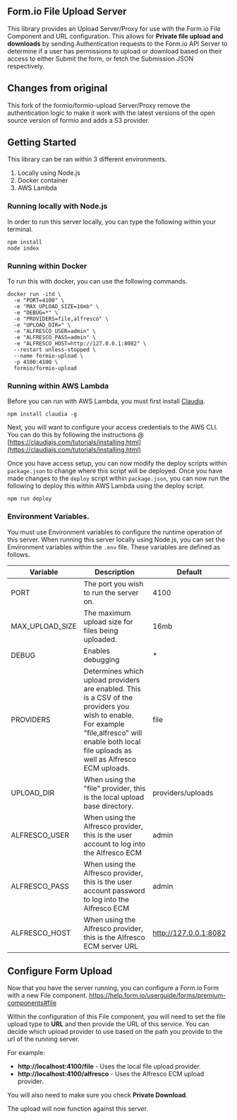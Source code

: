 Form.io File Upload Server
-------------------------
This library provides an Upload Server/Proxy for use with the Form.io File Component and URL configuration. 
This allows for **Private file upload and downloads** by sending Authentication requests to the Form.io API Server
to determine if a user has permissions to upload or download based on their access to either Submit the form, or fetch the Submission JSON respectively.

## Changes from original
This fork of the formio/formio-upload Server/Proxy remove the authentication logic to make it work with the latest versions of the open source version of formio and adds a S3 provider.


## Getting Started
This library can be ran within 3 different environments.

  1. Locally using Node.js
  2. Docker container
  3. AWS Lambda
  
### Running locally with Node.js
In order to run this server locally, you can type the following within your terminal.

```
npm install
node index
```

### Running within Docker
To run this with docker, you can use the following commands.

```
docker run -itd \
  -e "PORT=4100" \
  -e "MAX_UPLOAD_SIZE=16mb" \
  -e "DEBUG=*" \
  -e "PROVIDERS=file,alfresco" \
  -e "UPLOAD_DIR=" \
  -e "ALFRESCO_USER=admin" \
  -e "ALFRESCO_PASS=admin" \
  -e "ALFRESCO_HOST=http://127.0.0.1:8082" \
  --restart unless-stopped \
  --name formio-upload \
  -p 4100:4100 \
  formio/formio-upload
```

### Running within AWS Lambda
Before you can run with AWS Lambda, you must first install [Claudia](https://claudiajs.com).

```
npm install claudia -g
```

Next, you will want to configure your access credentials to the AWS CLI. You can do this by following the instructions @ [https://claudiajs.com/tutorials/installing.html](https://claudiajs.com/tutorials/installing.html)

Once you have access setup, you can now modify the deploy scripts within ```package.json``` to change where this script will be deployed. Once you have made changes to the ```deploy``` script within ```package.json```, you can now run the following to deploy this within AWS Lambda using the deploy script.

```
npm run deploy
```  
  
### Environment Variables. 
You must use Environment variables to configure the runtime operation of this server. When running this server locally using Node.js, you can set the Environment variables within the ```.env``` file. These variables are defined as follows.


| Variable | Description | Default |
|----------|-------------|---------|
| PORT | The port you wish to run the server on. | 4100 |
| MAX_UPLOAD_SIZE | The maximum upload size for files being uploaded. | 16mb |
| DEBUG | Enables debugging | * |
| PROVIDERS | Determines which upload providers are enabled. This is a CSV of the providers you wish to enable. For example "file,alfresco" will enable both local file uploads as well as Alfresco ECM uploads. | file |
| UPLOAD_DIR | When using the "file" provider, this is the local upload base directory. | providers/uploads |
| ALFRESCO_USER | When using the Alfresco provider, this is the user account to log into the Alfresco ECM | admin |
| ALFRESCO_PASS | When using the Alfresco provider, this is the user account password to log into the Alfresco ECM | admin |
| ALFRESCO_HOST | When using the Alfresco provider, this is the Alfresco ECM server URL | http://127.0.0.1:8082 |

## Configure Form Upload
Now that you have the server running, you can configure a Form.io Form with a new File component.
https://help.form.io/userguide/forms/premium-components#file

Within the configuration of this File component, you will need to set the file upload type to **URL** and then provide the URL of this service. You can decide which upload provider to use based on the path you provide to the url of the running server.

For example:

 - **http://localhost:4100/file** - Uses the local file upload provider.
 - **http://localhost:4100/alfresco** - Uses the Alfresco ECM upload provider.
 
You will also need to make sure you check **Private Download**. 

The upload will now function against this server.
